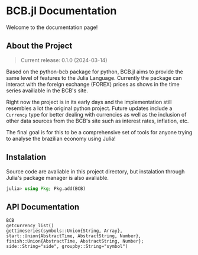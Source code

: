 # BCB.jl Documentation

Welcome to the documentation page!

## About the Project

> Current release: 0.1.0 (2024-03-14)

Based on the python-bcb package for python, BCB.jl aims to provide the same level of features to the Julia Language. Currently the package can interact with the foreign exchange (FOREX) prices as shows in the time series availiable in the BCB's site.

Right now the project is in its early days and the implementation still resembles a lot the original python project. Future updates include a `Currency` type for better dealing with currencies as well as the inclusion of other data sources from the BCB's site such as interest rates, inflation, etc.

The final goal is for this to be a comprehensive set of tools for anyone trying to analyse the brazilian economy using Julia!

## Instalation

Source code are avaliable in this project directory, but instalation through Julia's package manager is also avaliable.

```julia
julia> using Pkg; Pkg.add(BCB)
```

## API Documentation

```@docs
BCB
getcurrency_list()
gettimeseries(symbols::Union{String, Array}, start::Union{AbstractTime, AbstractString, Number}, finish::Union{AbstractTime, AbstractString, Number}; side::String="side", groupby::String="symbol")
```
